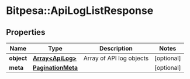 # Bitpesa::ApiLogListResponse

## Properties
Name | Type | Description | Notes
------------ | ------------- | ------------- | -------------
**object** | [**Array&lt;ApiLog&gt;**](ApiLog.md) | Array of API log objects | [optional] 
**meta** | [**PaginationMeta**](PaginationMeta.md) |  | [optional] 


